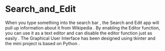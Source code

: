 # Search_and_Edit
When you type something into the search bar , the Search and Edit app will pull up information about it from Wikipedia . 
By enabling the Editor function, you can use it as a text editor and can disable the editor function just as easily .
The Graphical User Interface has been designed using tkinter and the mini project is based on Python . 
